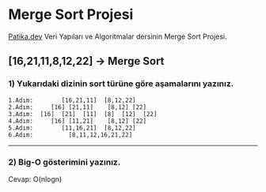 # Merge Sort Projesi

[Patika.dev](https://app.patika.dev/) Veri Yapıları ve Algoritmalar dersinin Merge Sort Projesi.

## [16,21,11,8,12,22] -> Merge Sort

### 1) Yukarıdaki dizinin sort türüne göre aşamalarını yazınız.

```
1.Adım:        [16,21,11]  [8,12,22]
2.Adım:     [16] [21,11]    [8,12] [22]
3.Adım:  [16]  [21]  [11]  [8]  [12]  [22] 
4.Adım:     [16] [11,21]    [8,12] [22]
5.Adım:        [11,16,21]  [8,12,22]
6.Adım:          [8,11,12,16,21,22]
```
______________________
### 2) Big-O gösterimini yazınız.

Cevap: O(nlogn)
